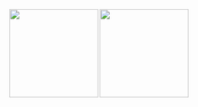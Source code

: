 
<img height="160px" align="left" src="https://github-readme-stats.vercel.app/api?username=matong0209&locale=cn&line_height=21&show_icons=true&theme=&rank_icon=default&include_all_commits=true&custom_title=Github漫游数据"/>
<img height="160px" align="left" src="https://github-readme-stats.vercel.app/api/top-langs/?username=matong0209&include_all_commits=true&locale=cn&line_height=33&theme=&langs_count=6&layout=compact&custom_title=常用语言"/>


